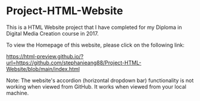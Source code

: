 # Project-HTML-Website
 
This is a HTML Website project that I have completed for my Diploma in Digital Media Creation course in 2017.  

To view the Homepage of this website, please click on the following link:

https://html-preview.github.io/?url=https://github.com/stephanieang88/Project-HTML-Website/blob/main/index.html

Note: The website's accordion (horizontal dropdown bar) functionality is not working when viewed from GitHub. It works when viewed from your local machine. 
